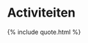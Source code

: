 # Activiteiten

<!--{% include meetup_widget.html %}-->
<!--
https://calendar.google.com/calendar/ical/voidjosto%40gmail.com/public/basic.ics

https://calendar.google.com/calendar/ical/voidjosto@gmail.com/public/basic.ics
-->
<!--<iframe scrolling="no" src="https://calendar.google.com/calendar/embed?src=voidjosto%40gmail.com&amp;ctz=Europe%2FBrussels&amp;showNav=1&amp;showTabs=1&amp;showCalendars=0&amp;showTz=1&amp;showPrint=0&amp;showDate=0&amp;showTitle=0&amp;mode=AGENDA&amp;color=%23C0CA33" style="border: 0; margin: 10px auto;display: block;width: 100%;" width="600" height="400" frameborder="0"></iframe>-->

<div id="event-container"></div>
<script>
const icsToJSON = (icsContent) => {
  const lines = icsContent.split(/\r?\n/);
  const events = [];
  let event = null;
  let currentKey = '';
  let currentValue = '';

  for (let i = 0; i < lines.length; i++) {
    const line = lines[i];
    if (line.startsWith('BEGIN:VEVENT')) {
      event = {};
    } else if (line.startsWith('END:VEVENT')) {
      events.push(event);
      event = null;
    } else if (event) {
      if (line.startsWith(' ') && currentKey !== '') {
        // Multi-line value
        currentValue += line.substring(1) + '\n';
      } else {
        // New line
        if (currentKey !== '') {
          event[currentKey] = convertToDateTime(currentValue.trim());
        }
        const parts = line.split(':');
        currentKey = parts[0].trim();
        currentValue = parts.length > 1 ? parts.slice(1).join(':') : '';
      }
    }
  }

  return events;
};

const convertToDateTime = (value) => {
  const dateTime = new Date(value);
  return isNaN(dateTime) ? value : dateTime;
};

const parseRRule = (rrule) => {
  const ruleParts = rrule.split(';');
  const ruleObject = {};

  ruleParts.forEach((part) => {
    const [key, value] = part.split('=');
    ruleObject[key] = value;
  });

  return ruleObject;
};

const getDayOfWeek = (byDay) => {
  const weekdays = ['SU', 'MO', 'TU', 'WE', 'TH', 'FR', 'SA'];
  const byDayIndex = weekdays.indexOf(byDay);
  if (byDayIndex !== -1) {
    const date = new Date();
    date.setDate(date.getDate() + ((7 + byDayIndex - date.getDay()) % 7));
    return date.toLocaleString('nl-NL', { weekday: 'long' });
  }
  return '';
};

const processEvents = (events) => {
  const currentDate = new Date();
  const recurringEvents = [];
  const otherEvents = [];

  events.forEach((event) => {
    if (event['RRULE']) {
      recurringEvents.push(event);
    } else {
      const eventStartDate = new Date(event['DTSTART']);
		console.log("currentdate: " + currentDate);
		console.log("eventStartDate: " + eventStartDate);
      if (eventStartDate >= currentDate) {
        otherEvents.push(event);
      }
    }
  });
  console.log(recurringEvents);
  console.log(otherEvents);
  const displayEvents = (eventArray, heading) => {
    if (eventArray.length > 0) {
      let html = `<h3>${heading}</h3>`;
      html += '<ul>';
      eventArray.forEach((event) => {
        const summary = event['SUMMARY'];
        let eventDescription = '';

        if (event['RRULE']) {
          const rrule = parseRRule(event['RRULE']);
          if (rrule['FREQ'] === 'MONTHLY' && rrule['BYMONTHDAY']) {
            eventDescription = `Elke ${rrule['BYMONTHDAY']} van de maand`;
          } else if (rrule['FREQ'] === 'WEEKLY' && rrule['BYDAY']) {
            const dayOfWeek = getDayOfWeek(rrule['BYDAY']);
            eventDescription = `Elke ${dayOfWeek}`;
          } else if (rrule['FREQ'] === 'YEARLY' && rrule['BYMONTH'] && rrule['BYMONTHDAY']) {
            const month = new Date().toLocaleString('en-US', { month: 'long' });
            eventDescription = `Jaarlijks op ${rrule['BYMONTHDAY']}-${month}`;
          }
        } else {
          eventDescription = new Date(event['DTSTART']).toDateString();
        }

		const location = event['LOCATION'] ? `<br>📍 ${event['LOCATION']}` : '';
        const description = event['DESCRIPTION'] ? `<br><i>${event['DESCRIPTION']}</i>` : '';

		html += `<li>${summary} - ${eventDescription}${location}${description}</li>`;
      });
      html += '</ul>';
      return html;
    }
    return '';
  };

  const resultContainer = document.getElementById('event-container');
  if (resultContainer) {
    let html = '';
    html += displayEvents(recurringEvents, 'Herhalende activiteiten');
    html += displayEvents(otherEvents, 'Andere activiteiten');
    if (html !== '') {
      resultContainer.innerHTML = html;
    }
  }
};

const fetchCalendarICS = (url) => {
  $.ajax({
    url: url,
    dataType: 'text',
    success: (icsContent) => {
      const events = icsToJSON(icsContent);
	  console.log(events);
      processEvents(events);
    },
    error: (jqXHR, textStatus, errorThrown) => {
      console.error('Failed to fetch calendar ICS file:', errorThrown);
	  document.getElementById('event-container').innerHTML = '<iframe scrolling="no" src="https://calendar.google.com/calendar/embed?src=voidjosto%40gmail.com&ctz=Europe%2FBrussels&showNav=1&showTabs=1&showCalendars=0&showTz=1&showPrint=0&showDate=0&showTitle=0&mode=AGENDA&color=%23C0CA33" style="border: 0; margin: 10px auto;display: block;width: 100%;" width="600" height="400" frameborder="0"></iframe>';
    }
  });
};

const calendarICSUrl = 'https://spaceapi.voidwarranties.be/ical;' // Replace with the actual URL of your calendar ICS file
fetchCalendarICS(calendarICSUrl);

  </script>

{% include quote.html %}
